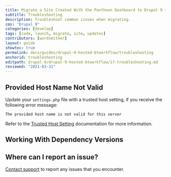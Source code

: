 ```yaml
---
title: Migrate a Site Created With the Pantheon Dashboard to Drupal 9 + Build Tools
subtitle: Troubleshooting
description: Troubleshoot common issues when migrating.
cms: "Drupal 9"
categories: [develop]
tags: [code, launch, migrate, site, updates]
contributors: [wordsmither]
layout: guide
showtoc: true
permalink: docs/guides/drupal-9-hosted-btworkflow/troubleshooting
anchorid: troubleshooting
editpath: drupal-9/drupal-9-hosted-btworkflow/17-troubleshooting.md
reviewed: "2021-03-31"
---
```


## Provided Host Name Not Valid

Update your `settings.php` file with a trusted host setting, if you receive the following error message:

```none
The provided host name is not valid for this server
```

Refer to the [Trusted Host Setting](/settings-php#trusted-host-setting) documentation for more information.

## Working With Dependency Versions

<Partial file="composer-updating.md" />

## Where can I report an issue?

[Contact support](/guides/support/contact-support) to report any issues that you encounter.
